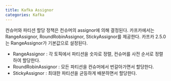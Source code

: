 ```yaml
---
title: Kafka Assignor
categories: Kafka
---
```


컨슈머와 파티션 할당 정책은 컨슈머의 assignor에 의해 결정된다. 카프카에서는 RangeAssignor, RoundRobinAssignor, StickyAssignor를 제공한다. 카프카 2.5.0는 RangeAssignor가 기본값으로 설정된다.

- RangeAssignor : 각 토픽에서 파티션을 숫자로 정렬, 컨슈머를 사전 순서로 정렬하여 할당한다.
- RoundRobinAssignor : 모든 파티션을 컨슈머에서 번갈아가면서 할당한다.
- StickyAssignor : 최대한 파티션을 균등하게 배분하면서 할당한다.